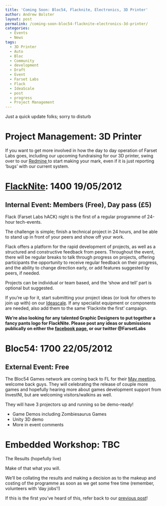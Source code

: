 ```yaml
---
title: 'Coming Soon: Bloc54, Flacknite, Electronics, 3D Printer'
author: Andrew Bolster
layout: post
permalink: /coming-soon-bloc54-flacknite-electronics-3d-printer/
categories:
  - Events
  - News
tags:
  - 3D Printer
  - Auto
  - Bloc
  - Community
  - development
  - Draft
  - Event
  - Farset Labs
  - Flack
  - IdeaScale
  - post
  - progress
  - Project Management
---
```

Just a quick update folks; sorry to disturb[<img class="alignright size-full wp-image-384" title="439106722_341124ea6b_o" src="http://i2.wp.com/farsetlabs.org.uk/blog/wp-content/uploads/2012/05/439106722_341124ea6b_o.gif?fit=210%2C210" alt="" data-recalc-dims="1" />][1]<!--more-->

# Project Management: 3D Printer

If you want to get more involved in how the day to day operation of Farset Labs goes, including our upcoming fundraising for our 3D printer, swing over to our [Redmine ](http://unit1.farsetlabs.org.uk/redmine/)to start making your mark, even if it is just reporting &#8216;bugs&#8217; with our current system.

# [FlackNite][2]: 1400 19/05/2012

## Internal Event: Members (Free), Day pass (£5)

Flack (Farset Labs hACK) night is the first of a regular programme of 24-hour tech-events.

The challenge is simple; finish a technical project in 24 hours, and be able to stand up in front of your peers and show off your work.

Flack offers a platform for the rapid development of projects, as well as a structured and constructive feedback from peers. Throughout the event, there will be regular breaks to talk through progress on projects, offering participants the opportunity to receive regular feedback on their progress, and the ability to change direction early, or add features suggested by peers, if needed.

Projects can be individual or team based, and the ‘show and tell’ part is optional but suggested.

If you&#8217;re up for it, start submitting your project ideas (or look for others to join up with) on our [Ideascale](http://farsetlabs.ideascale.com/a/ideafactory.do?id=17839&mode=top&discussionFilter=byids&discussionID=28776). If any specialist equipment or components are needed, also add them to the same &#8216;Flacknite the first&#8217; campaign.

**We&#8217;re also looking for any talented Graphic Designers to put together a fancy pants logo for FlackNite. Please post any ideas or submissions publically on either the [facebook page](https://www.facebook.com/FarsetLabs), or our twitter @FarsetLabs**

# Bloc54: 1700 22/05/2012

## External Event: Free

The Bloc54 Games network are coming back to FL for their [May meeting](http://www.digitalcircle.org/events/bloc54-games-network-may-meetup), welcome back guys. They will celebrating the release of couple more games and hopefully hearing more about games development support from InvestNI, but are welcoming visitors/walkins as well.

They will have 3 projectors up and running so be demo-ready!

*   Game Demos including Zombiesaurus Games
*   Unity 3D demo
*   More in event comments

# Embedded Workshop: TBC

The Results (hopefully live)  


Make of that what you will.

We&#8217;ll be collating the results and making a decision as to the makeup and costing of the programme as soon as we get some free time (remember, volunteers with &#8216;day jobs&#8217;!)

If this is the first you&#8217;ve heard of this, refer back to our <a title="Planned Event: Embedded Programming; Fun with Boards" href="http://farsetlabs.org.uk/blog/planned-event-embedded-programming-fun-with-boards/" target="_blank">previous post</a>!

 [1]: http://i2.wp.com/farsetlabs.org.uk/blog/wp-content/uploads/2012/05/439106722_341124ea6b_o.gif
 [2]: https://www.facebook.com/events/340108216053357 "FlackNite"
